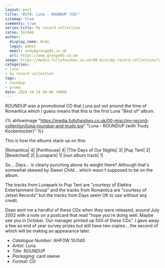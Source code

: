 ```yaml
---
layout: post
title: "#179: Luna - ROUNDUP (CD)"
sitemap: true
comments: true
series-title: My record collection
catno: 10/040
author:
  display_name: Andy
  login: admin
  email: andy@grange85.co.uk
  url: https://www.grange85.co.uk
image: https://media.fullofwishes.co.uk/00-misc/my-record-collection/luna-roundup-and-trudy.jpg
categories:
- luna
- my record collection
tags:
- roundup
- promo
date: 2024-10-14 00:00 +0000
---
```

ROUNDUP was a promotional CD that Luna put out around the time of Romantica which I guess means that this is the first Luna "Best of" album.

{% ahfowimage "https://media.fullofwishes.co.uk/00-misc/my-record-collection/luna-roundup-and-trudy.jpg" "Luna - ROUNDUP (with Trudy Kockenlocker)" %}

This is how the albums stack up on this:

|Romantica|	4|
|Penthouse|	4|
|The Days of Our Nights|	3|
|Pup Tent|	2|
|Bewitched|	2|
|Lunapark|	1|
|non album track|	1|

So... _Days..._ is clearly punching above its weight there? Although that's somewhat skewed by _Sweet Child..._ which wasn't supposed to be on the album.

The tracks from Lunapark to Pup Tent are "courtesy of Elektra Entertainment Group" and the tracks from Romantica are "courtesy of Jetset Records" but the tracks from Days seem OK to use without any credit.

Dean sent me a handful of these CDs when they were released, around July 2002 with a note on a postcard that read "hope you're doing well. Maybe see you in October. Our manager printed up 500 of these CDs". I gave away a few as end of year survey prizes but still have two copies... the second of which will be making an appearance later.

 - *Catalogue Number:*  AHFOW 10/040
 - *Artist:* Luna
 - *Title:* ROUNDUP
 - *Packaging:* card sleeve
 - *Format:* CD
